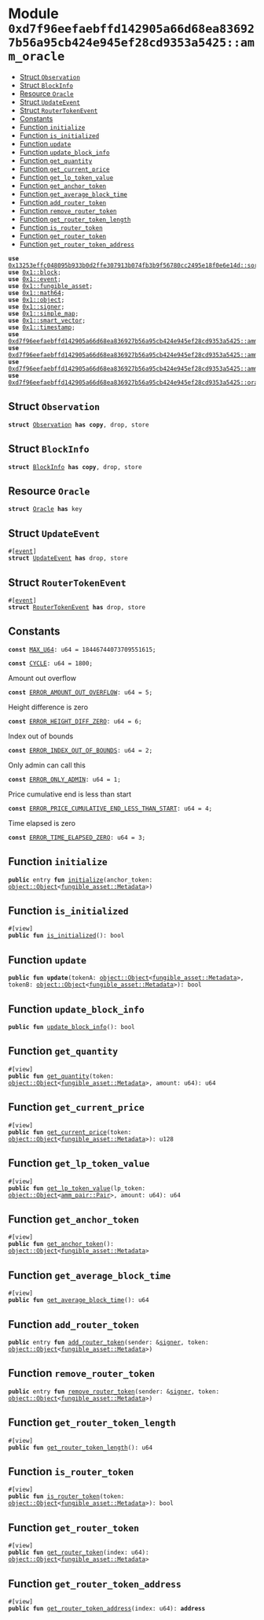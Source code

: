 
<a id="0xd7f96eefaebffd142905a66d68ea836927b56a95cb424e945ef28cd9353a5425_amm_oracle"></a>

# Module `0xd7f96eefaebffd142905a66d68ea836927b56a95cb424e945ef28cd9353a5425::amm_oracle`



-  [Struct `Observation`](#0xd7f96eefaebffd142905a66d68ea836927b56a95cb424e945ef28cd9353a5425_amm_oracle_Observation)
-  [Struct `BlockInfo`](#0xd7f96eefaebffd142905a66d68ea836927b56a95cb424e945ef28cd9353a5425_amm_oracle_BlockInfo)
-  [Resource `Oracle`](#0xd7f96eefaebffd142905a66d68ea836927b56a95cb424e945ef28cd9353a5425_amm_oracle_Oracle)
-  [Struct `UpdateEvent`](#0xd7f96eefaebffd142905a66d68ea836927b56a95cb424e945ef28cd9353a5425_amm_oracle_UpdateEvent)
-  [Struct `RouterTokenEvent`](#0xd7f96eefaebffd142905a66d68ea836927b56a95cb424e945ef28cd9353a5425_amm_oracle_RouterTokenEvent)
-  [Constants](#@Constants_0)
-  [Function `initialize`](#0xd7f96eefaebffd142905a66d68ea836927b56a95cb424e945ef28cd9353a5425_amm_oracle_initialize)
-  [Function `is_initialized`](#0xd7f96eefaebffd142905a66d68ea836927b56a95cb424e945ef28cd9353a5425_amm_oracle_is_initialized)
-  [Function `update`](#0xd7f96eefaebffd142905a66d68ea836927b56a95cb424e945ef28cd9353a5425_amm_oracle_update)
-  [Function `update_block_info`](#0xd7f96eefaebffd142905a66d68ea836927b56a95cb424e945ef28cd9353a5425_amm_oracle_update_block_info)
-  [Function `get_quantity`](#0xd7f96eefaebffd142905a66d68ea836927b56a95cb424e945ef28cd9353a5425_amm_oracle_get_quantity)
-  [Function `get_current_price`](#0xd7f96eefaebffd142905a66d68ea836927b56a95cb424e945ef28cd9353a5425_amm_oracle_get_current_price)
-  [Function `get_lp_token_value`](#0xd7f96eefaebffd142905a66d68ea836927b56a95cb424e945ef28cd9353a5425_amm_oracle_get_lp_token_value)
-  [Function `get_anchor_token`](#0xd7f96eefaebffd142905a66d68ea836927b56a95cb424e945ef28cd9353a5425_amm_oracle_get_anchor_token)
-  [Function `get_average_block_time`](#0xd7f96eefaebffd142905a66d68ea836927b56a95cb424e945ef28cd9353a5425_amm_oracle_get_average_block_time)
-  [Function `add_router_token`](#0xd7f96eefaebffd142905a66d68ea836927b56a95cb424e945ef28cd9353a5425_amm_oracle_add_router_token)
-  [Function `remove_router_token`](#0xd7f96eefaebffd142905a66d68ea836927b56a95cb424e945ef28cd9353a5425_amm_oracle_remove_router_token)
-  [Function `get_router_token_length`](#0xd7f96eefaebffd142905a66d68ea836927b56a95cb424e945ef28cd9353a5425_amm_oracle_get_router_token_length)
-  [Function `is_router_token`](#0xd7f96eefaebffd142905a66d68ea836927b56a95cb424e945ef28cd9353a5425_amm_oracle_is_router_token)
-  [Function `get_router_token`](#0xd7f96eefaebffd142905a66d68ea836927b56a95cb424e945ef28cd9353a5425_amm_oracle_get_router_token)
-  [Function `get_router_token_address`](#0xd7f96eefaebffd142905a66d68ea836927b56a95cb424e945ef28cd9353a5425_amm_oracle_get_router_token_address)


<pre><code><b>use</b> <a href="">0x13253effc048095b933b0d2ffe307913b074fb3b9f56780cc2495e18f0e6e14d::sort</a>;
<b>use</b> <a href="">0x1::block</a>;
<b>use</b> <a href="">0x1::event</a>;
<b>use</b> <a href="">0x1::fungible_asset</a>;
<b>use</b> <a href="">0x1::math64</a>;
<b>use</b> <a href="">0x1::object</a>;
<b>use</b> <a href="">0x1::signer</a>;
<b>use</b> <a href="">0x1::simple_map</a>;
<b>use</b> <a href="">0x1::smart_vector</a>;
<b>use</b> <a href="">0x1::timestamp</a>;
<b>use</b> <a href="controller.md#0xd7f96eefaebffd142905a66d68ea836927b56a95cb424e945ef28cd9353a5425_amm_controller">0xd7f96eefaebffd142905a66d68ea836927b56a95cb424e945ef28cd9353a5425::amm_controller</a>;
<b>use</b> <a href="factory.md#0xd7f96eefaebffd142905a66d68ea836927b56a95cb424e945ef28cd9353a5425_amm_factory">0xd7f96eefaebffd142905a66d68ea836927b56a95cb424e945ef28cd9353a5425::amm_factory</a>;
<b>use</b> <a href="pair.md#0xd7f96eefaebffd142905a66d68ea836927b56a95cb424e945ef28cd9353a5425_amm_pair">0xd7f96eefaebffd142905a66d68ea836927b56a95cb424e945ef28cd9353a5425::amm_pair</a>;
<b>use</b> <a href="oracle_library.md#0xd7f96eefaebffd142905a66d68ea836927b56a95cb424e945ef28cd9353a5425_oracle_library">0xd7f96eefaebffd142905a66d68ea836927b56a95cb424e945ef28cd9353a5425::oracle_library</a>;
</code></pre>



<a id="0xd7f96eefaebffd142905a66d68ea836927b56a95cb424e945ef28cd9353a5425_amm_oracle_Observation"></a>

## Struct `Observation`



<pre><code><b>struct</b> <a href="oracle.md#0xd7f96eefaebffd142905a66d68ea836927b56a95cb424e945ef28cd9353a5425_amm_oracle_Observation">Observation</a> <b>has</b> <b>copy</b>, drop, store
</code></pre>



<a id="0xd7f96eefaebffd142905a66d68ea836927b56a95cb424e945ef28cd9353a5425_amm_oracle_BlockInfo"></a>

## Struct `BlockInfo`



<pre><code><b>struct</b> <a href="oracle.md#0xd7f96eefaebffd142905a66d68ea836927b56a95cb424e945ef28cd9353a5425_amm_oracle_BlockInfo">BlockInfo</a> <b>has</b> <b>copy</b>, drop, store
</code></pre>



<a id="0xd7f96eefaebffd142905a66d68ea836927b56a95cb424e945ef28cd9353a5425_amm_oracle_Oracle"></a>

## Resource `Oracle`



<pre><code><b>struct</b> <a href="oracle.md#0xd7f96eefaebffd142905a66d68ea836927b56a95cb424e945ef28cd9353a5425_amm_oracle_Oracle">Oracle</a> <b>has</b> key
</code></pre>



<a id="0xd7f96eefaebffd142905a66d68ea836927b56a95cb424e945ef28cd9353a5425_amm_oracle_UpdateEvent"></a>

## Struct `UpdateEvent`



<pre><code>#[<a href="">event</a>]
<b>struct</b> <a href="oracle.md#0xd7f96eefaebffd142905a66d68ea836927b56a95cb424e945ef28cd9353a5425_amm_oracle_UpdateEvent">UpdateEvent</a> <b>has</b> drop, store
</code></pre>



<a id="0xd7f96eefaebffd142905a66d68ea836927b56a95cb424e945ef28cd9353a5425_amm_oracle_RouterTokenEvent"></a>

## Struct `RouterTokenEvent`



<pre><code>#[<a href="">event</a>]
<b>struct</b> <a href="oracle.md#0xd7f96eefaebffd142905a66d68ea836927b56a95cb424e945ef28cd9353a5425_amm_oracle_RouterTokenEvent">RouterTokenEvent</a> <b>has</b> drop, store
</code></pre>



<a id="@Constants_0"></a>

## Constants


<a id="0xd7f96eefaebffd142905a66d68ea836927b56a95cb424e945ef28cd9353a5425_amm_oracle_MAX_U64"></a>



<pre><code><b>const</b> <a href="oracle.md#0xd7f96eefaebffd142905a66d68ea836927b56a95cb424e945ef28cd9353a5425_amm_oracle_MAX_U64">MAX_U64</a>: u64 = 18446744073709551615;
</code></pre>



<a id="0xd7f96eefaebffd142905a66d68ea836927b56a95cb424e945ef28cd9353a5425_amm_oracle_CYCLE"></a>



<pre><code><b>const</b> <a href="oracle.md#0xd7f96eefaebffd142905a66d68ea836927b56a95cb424e945ef28cd9353a5425_amm_oracle_CYCLE">CYCLE</a>: u64 = 1800;
</code></pre>



<a id="0xd7f96eefaebffd142905a66d68ea836927b56a95cb424e945ef28cd9353a5425_amm_oracle_ERROR_AMOUNT_OUT_OVERFLOW"></a>

Amount out overflow


<pre><code><b>const</b> <a href="oracle.md#0xd7f96eefaebffd142905a66d68ea836927b56a95cb424e945ef28cd9353a5425_amm_oracle_ERROR_AMOUNT_OUT_OVERFLOW">ERROR_AMOUNT_OUT_OVERFLOW</a>: u64 = 5;
</code></pre>



<a id="0xd7f96eefaebffd142905a66d68ea836927b56a95cb424e945ef28cd9353a5425_amm_oracle_ERROR_HEIGHT_DIFF_ZERO"></a>

Height difference is zero


<pre><code><b>const</b> <a href="oracle.md#0xd7f96eefaebffd142905a66d68ea836927b56a95cb424e945ef28cd9353a5425_amm_oracle_ERROR_HEIGHT_DIFF_ZERO">ERROR_HEIGHT_DIFF_ZERO</a>: u64 = 6;
</code></pre>



<a id="0xd7f96eefaebffd142905a66d68ea836927b56a95cb424e945ef28cd9353a5425_amm_oracle_ERROR_INDEX_OUT_OF_BOUNDS"></a>

Index out of bounds


<pre><code><b>const</b> <a href="oracle.md#0xd7f96eefaebffd142905a66d68ea836927b56a95cb424e945ef28cd9353a5425_amm_oracle_ERROR_INDEX_OUT_OF_BOUNDS">ERROR_INDEX_OUT_OF_BOUNDS</a>: u64 = 2;
</code></pre>



<a id="0xd7f96eefaebffd142905a66d68ea836927b56a95cb424e945ef28cd9353a5425_amm_oracle_ERROR_ONLY_ADMIN"></a>

Only admin can call this


<pre><code><b>const</b> <a href="oracle.md#0xd7f96eefaebffd142905a66d68ea836927b56a95cb424e945ef28cd9353a5425_amm_oracle_ERROR_ONLY_ADMIN">ERROR_ONLY_ADMIN</a>: u64 = 1;
</code></pre>



<a id="0xd7f96eefaebffd142905a66d68ea836927b56a95cb424e945ef28cd9353a5425_amm_oracle_ERROR_PRICE_CUMULATIVE_END_LESS_THAN_START"></a>

Price cumulative end is less than start


<pre><code><b>const</b> <a href="oracle.md#0xd7f96eefaebffd142905a66d68ea836927b56a95cb424e945ef28cd9353a5425_amm_oracle_ERROR_PRICE_CUMULATIVE_END_LESS_THAN_START">ERROR_PRICE_CUMULATIVE_END_LESS_THAN_START</a>: u64 = 4;
</code></pre>



<a id="0xd7f96eefaebffd142905a66d68ea836927b56a95cb424e945ef28cd9353a5425_amm_oracle_ERROR_TIME_ELAPSED_ZERO"></a>

Time elapsed is zero


<pre><code><b>const</b> <a href="oracle.md#0xd7f96eefaebffd142905a66d68ea836927b56a95cb424e945ef28cd9353a5425_amm_oracle_ERROR_TIME_ELAPSED_ZERO">ERROR_TIME_ELAPSED_ZERO</a>: u64 = 3;
</code></pre>



<a id="0xd7f96eefaebffd142905a66d68ea836927b56a95cb424e945ef28cd9353a5425_amm_oracle_initialize"></a>

## Function `initialize`



<pre><code><b>public</b> entry <b>fun</b> <a href="oracle.md#0xd7f96eefaebffd142905a66d68ea836927b56a95cb424e945ef28cd9353a5425_amm_oracle_initialize">initialize</a>(anchor_token: <a href="_Object">object::Object</a>&lt;<a href="_Metadata">fungible_asset::Metadata</a>&gt;)
</code></pre>



<a id="0xd7f96eefaebffd142905a66d68ea836927b56a95cb424e945ef28cd9353a5425_amm_oracle_is_initialized"></a>

## Function `is_initialized`



<pre><code>#[view]
<b>public</b> <b>fun</b> <a href="oracle.md#0xd7f96eefaebffd142905a66d68ea836927b56a95cb424e945ef28cd9353a5425_amm_oracle_is_initialized">is_initialized</a>(): bool
</code></pre>



<a id="0xd7f96eefaebffd142905a66d68ea836927b56a95cb424e945ef28cd9353a5425_amm_oracle_update"></a>

## Function `update`



<pre><code><b>public</b> <b>fun</b> <b>update</b>(tokenA: <a href="_Object">object::Object</a>&lt;<a href="_Metadata">fungible_asset::Metadata</a>&gt;, tokenB: <a href="_Object">object::Object</a>&lt;<a href="_Metadata">fungible_asset::Metadata</a>&gt;): bool
</code></pre>



<a id="0xd7f96eefaebffd142905a66d68ea836927b56a95cb424e945ef28cd9353a5425_amm_oracle_update_block_info"></a>

## Function `update_block_info`



<pre><code><b>public</b> <b>fun</b> <a href="oracle.md#0xd7f96eefaebffd142905a66d68ea836927b56a95cb424e945ef28cd9353a5425_amm_oracle_update_block_info">update_block_info</a>(): bool
</code></pre>



<a id="0xd7f96eefaebffd142905a66d68ea836927b56a95cb424e945ef28cd9353a5425_amm_oracle_get_quantity"></a>

## Function `get_quantity`



<pre><code>#[view]
<b>public</b> <b>fun</b> <a href="oracle.md#0xd7f96eefaebffd142905a66d68ea836927b56a95cb424e945ef28cd9353a5425_amm_oracle_get_quantity">get_quantity</a>(token: <a href="_Object">object::Object</a>&lt;<a href="_Metadata">fungible_asset::Metadata</a>&gt;, amount: u64): u64
</code></pre>



<a id="0xd7f96eefaebffd142905a66d68ea836927b56a95cb424e945ef28cd9353a5425_amm_oracle_get_current_price"></a>

## Function `get_current_price`



<pre><code>#[view]
<b>public</b> <b>fun</b> <a href="oracle.md#0xd7f96eefaebffd142905a66d68ea836927b56a95cb424e945ef28cd9353a5425_amm_oracle_get_current_price">get_current_price</a>(token: <a href="_Object">object::Object</a>&lt;<a href="_Metadata">fungible_asset::Metadata</a>&gt;): u128
</code></pre>



<a id="0xd7f96eefaebffd142905a66d68ea836927b56a95cb424e945ef28cd9353a5425_amm_oracle_get_lp_token_value"></a>

## Function `get_lp_token_value`



<pre><code>#[view]
<b>public</b> <b>fun</b> <a href="oracle.md#0xd7f96eefaebffd142905a66d68ea836927b56a95cb424e945ef28cd9353a5425_amm_oracle_get_lp_token_value">get_lp_token_value</a>(lp_token: <a href="_Object">object::Object</a>&lt;<a href="pair.md#0xd7f96eefaebffd142905a66d68ea836927b56a95cb424e945ef28cd9353a5425_amm_pair_Pair">amm_pair::Pair</a>&gt;, amount: u64): u64
</code></pre>



<a id="0xd7f96eefaebffd142905a66d68ea836927b56a95cb424e945ef28cd9353a5425_amm_oracle_get_anchor_token"></a>

## Function `get_anchor_token`



<pre><code>#[view]
<b>public</b> <b>fun</b> <a href="oracle.md#0xd7f96eefaebffd142905a66d68ea836927b56a95cb424e945ef28cd9353a5425_amm_oracle_get_anchor_token">get_anchor_token</a>(): <a href="_Object">object::Object</a>&lt;<a href="_Metadata">fungible_asset::Metadata</a>&gt;
</code></pre>



<a id="0xd7f96eefaebffd142905a66d68ea836927b56a95cb424e945ef28cd9353a5425_amm_oracle_get_average_block_time"></a>

## Function `get_average_block_time`



<pre><code>#[view]
<b>public</b> <b>fun</b> <a href="oracle.md#0xd7f96eefaebffd142905a66d68ea836927b56a95cb424e945ef28cd9353a5425_amm_oracle_get_average_block_time">get_average_block_time</a>(): u64
</code></pre>



<a id="0xd7f96eefaebffd142905a66d68ea836927b56a95cb424e945ef28cd9353a5425_amm_oracle_add_router_token"></a>

## Function `add_router_token`



<pre><code><b>public</b> entry <b>fun</b> <a href="oracle.md#0xd7f96eefaebffd142905a66d68ea836927b56a95cb424e945ef28cd9353a5425_amm_oracle_add_router_token">add_router_token</a>(sender: &<a href="">signer</a>, token: <a href="_Object">object::Object</a>&lt;<a href="_Metadata">fungible_asset::Metadata</a>&gt;)
</code></pre>



<a id="0xd7f96eefaebffd142905a66d68ea836927b56a95cb424e945ef28cd9353a5425_amm_oracle_remove_router_token"></a>

## Function `remove_router_token`



<pre><code><b>public</b> entry <b>fun</b> <a href="oracle.md#0xd7f96eefaebffd142905a66d68ea836927b56a95cb424e945ef28cd9353a5425_amm_oracle_remove_router_token">remove_router_token</a>(sender: &<a href="">signer</a>, token: <a href="_Object">object::Object</a>&lt;<a href="_Metadata">fungible_asset::Metadata</a>&gt;)
</code></pre>



<a id="0xd7f96eefaebffd142905a66d68ea836927b56a95cb424e945ef28cd9353a5425_amm_oracle_get_router_token_length"></a>

## Function `get_router_token_length`



<pre><code>#[view]
<b>public</b> <b>fun</b> <a href="oracle.md#0xd7f96eefaebffd142905a66d68ea836927b56a95cb424e945ef28cd9353a5425_amm_oracle_get_router_token_length">get_router_token_length</a>(): u64
</code></pre>



<a id="0xd7f96eefaebffd142905a66d68ea836927b56a95cb424e945ef28cd9353a5425_amm_oracle_is_router_token"></a>

## Function `is_router_token`



<pre><code>#[view]
<b>public</b> <b>fun</b> <a href="oracle.md#0xd7f96eefaebffd142905a66d68ea836927b56a95cb424e945ef28cd9353a5425_amm_oracle_is_router_token">is_router_token</a>(token: <a href="_Object">object::Object</a>&lt;<a href="_Metadata">fungible_asset::Metadata</a>&gt;): bool
</code></pre>



<a id="0xd7f96eefaebffd142905a66d68ea836927b56a95cb424e945ef28cd9353a5425_amm_oracle_get_router_token"></a>

## Function `get_router_token`



<pre><code>#[view]
<b>public</b> <b>fun</b> <a href="oracle.md#0xd7f96eefaebffd142905a66d68ea836927b56a95cb424e945ef28cd9353a5425_amm_oracle_get_router_token">get_router_token</a>(index: u64): <a href="_Object">object::Object</a>&lt;<a href="_Metadata">fungible_asset::Metadata</a>&gt;
</code></pre>



<a id="0xd7f96eefaebffd142905a66d68ea836927b56a95cb424e945ef28cd9353a5425_amm_oracle_get_router_token_address"></a>

## Function `get_router_token_address`



<pre><code>#[view]
<b>public</b> <b>fun</b> <a href="oracle.md#0xd7f96eefaebffd142905a66d68ea836927b56a95cb424e945ef28cd9353a5425_amm_oracle_get_router_token_address">get_router_token_address</a>(index: u64): <b>address</b>
</code></pre>
